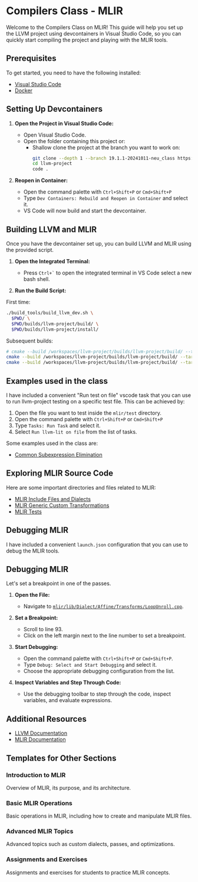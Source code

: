 # Compilers Class - MLIR

Welcome to the Compilers Class on MLIR! This guide will help you set up the LLVM project using devcontainers in Visual Studio Code, so you can quickly start compiling the project and playing with the MLIR tools.

## Prerequisites

To get started, you need to have the following installed:

- [Visual Studio Code](https://code.visualstudio.com/)
- [Docker](https://www.docker.com/)

## Setting Up Devcontainers

1. **Open the Project in Visual Studio Code:**
    - Open Visual Studio Code.
    - Open the folder containing this project or:
        - Shallow clone the project at the branch you want to work on:
            ```sh
            git clone --depth 1 --branch 19.1.1-20241011-neu_class https://github.com/agostini01/llvm-project.git
            cd llvm-project
            code .
            ```

2. **Reopen in Container:**
    - Open the command palette with `Ctrl+Shift+P` or `Cmd+Shift+P`
    - Type `Dev Containers: Rebuild and Reopen in Container` and select it.
    - VS Code will now build and start the devcontainer.

## Building LLVM and MLIR

Once you have the devcontainer set up, you can build LLVM and MLIR using the provided script.

1. **Open the Integrated Terminal:**
    - Press `` Ctrl+` `` to open the integrated terminal in VS Code select a new bash shell.

2. **Run the Build Script:**

First time:

```bash
./build_tools/build_llvm_dev.sh \
  $PWD/ \
  $PWD/builds/llvm-project/build/ \
  $PWD/builds/llvm-project/install/
```

Subsequent builds:


```bash
# cmake --build /workspaces/llvm-project/builds/llvm-project/build/ --target <desired_target_list>
cmake --build /workspaces/llvm-project/builds/llvm-project/build/ --target check-mlir # compile and run tests
cmake --build /workspaces/llvm-project/builds/llvm-project/build/ --target opt mlir-opt mlir-translate mlir-cpu-runner install # install 
```


## Examples used in the class

I have included a convenient "Run test on file" vscode task that you can use to run llvm-project testing on a specific test file. 
This can be achieved by:

1. Open the file you want to test inside the `mlir/test` directory.
2. Open the command palette with `Ctrl+Shift+P` or `Cmd+Shift+P`
3. Type `Tasks: Run Task` and select it.
4. Select `Run llvm-lit on file` from the list of tasks.

Some examples used in the class are:

- [Common Subexpression Elimination](mlir/test/CompilersLectureFall2024/cse.mlir)

## Exploring MLIR Source Code

Here are some important directories and files related to MLIR:

- [MLIR Include Files and Dialects](mlir/include/mlir/Dialect/)
- [MLIR Generic Custom Transformations](mlir/lib/Transforms/)
- [MLIR Tests](mlir/test)


## Debugging MLIR

I have included a convenient `launch.json` configuration that you can use to debug the MLIR tools.

## Debugging MLIR

Let's set a breakpoint in one of the passes.

1. **Open the File:**
    - Navigate to [`mlir/lib/Dialect/Affine/Transforms/LoopUnroll.cpp`](mlir/lib/Dialect/Affine/Transforms/LoopUnroll.cpp#L93).
2. **Set a Breakpoint:**
    - Scroll to line 93.
    - Click on the left margin next to the line number to set a breakpoint.
3. **Start Debugging:**
    - Open the command palette with `Ctrl+Shift+P` or `Cmd+Shift+P`.
    - Type `Debug: Select and Start Debugging` and select it.
    - Choose the appropriate debugging configuration from the list.

4. **Inspect Variables and Step Through Code:**
    - Use the debugging toolbar to step through the code, inspect variables, and evaluate expressions.

## Additional Resources

- [LLVM Documentation](https://llvm.org/docs/)
- [MLIR Documentation](https://mlir.llvm.org/docs/)

## Templates for Other Sections

### Introduction to MLIR

Overview of MLIR, its purpose, and its architecture.

### Basic MLIR Operations

Basic operations in MLIR, including how to create and manipulate MLIR files.

### Advanced MLIR Topics

Advanced topics such as custom dialects, passes, and optimizations.

### Assignments and Exercises

Assignments and exercises for students to practice MLIR concepts.
